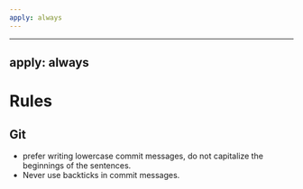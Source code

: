 ```yaml
---
apply: always
---
```


---
apply: always
---

# Rules

## Git
- prefer writing lowercase commit messages, do not capitalize the beginnings of the sentences.
- Never use backticks in commit messages.
